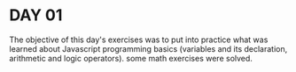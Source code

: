 # DAY 01

The objective of this day's exercises was to put into practice what was learned about Javascript programming basics (variables and its declaration, arithmetic and logic operators). some math exercises were solved.
